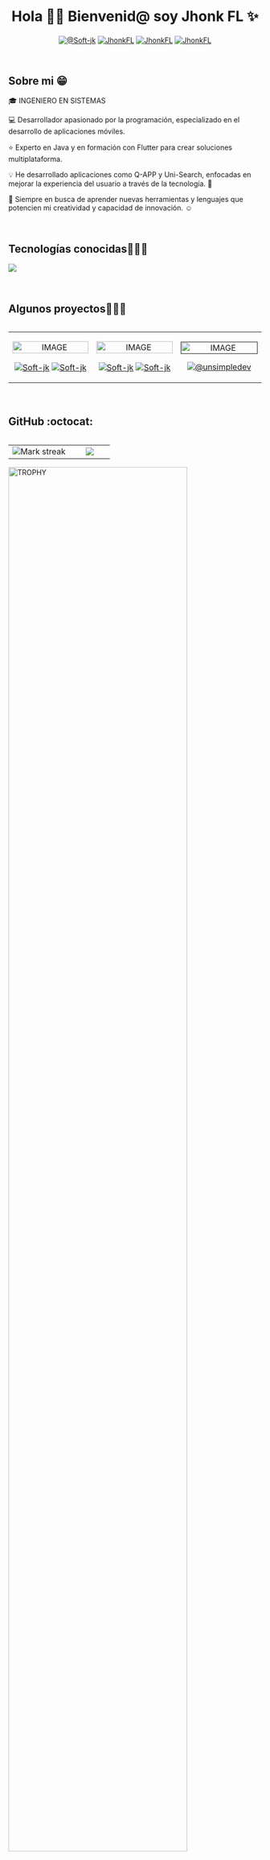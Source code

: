 <h1 align="center">Hola 👋😎  Bienvenid@ soy Jhonk FL ✨ </h1> 

<p align="center">
  <a href="https://play.google.com/store/apps/developer?id=Soft-jk" target="blank"><img align="center" src="https://img.shields.io/badge/Google_Play-414141?style=for-the-badge&logo=google-play&logoColor=white" alt="@Soft-jk"  /></a>
<a href="https://www.linkedin.com/in/mario-hern%C3%A1ndez-23198a31b?utm_source=share&utm_campaign=share_via&utm_content=profile&utm_medium=android_app" target="blank"><img align="center" src="https://img.shields.io/badge/LinkedIn-0077B5?style=for-the-badge&logo=linkedin&logoColor=white" alt="JhonkFL"/></a>
<a href = "mailto:mariohernandez4018h@gmail.com" target="blank"><img align="center" src="https://img.shields.io/badge/Gmail-D14836?style=for-the-badge&logo=gmail&logoColor=white" alt="JhonkFL"  /></a>
 <a href = "https://jhonkfl.github.io/Mi_Portafolio_Web/" target="blank"><img align="center" src="https://img.shields.io/badge/Profile%20Visitors-172B4D?style=for-the-badge&logo=Opsgenie&logoColor=white" alt="JhonkFL"/></a>     
</p>
 
<br>
<h2>Sobre mi 😁</h2>
<!--Intro start-->

<p align="left">
🎓 INGENIERO EN SISTEMAS

💻 Desarrollador apasionado por la programación, especializado en el desarrollo de aplicaciones móviles. 

⭐ Experto en Java y en formación con Flutter para crear soluciones multiplataforma. 

💡 He desarrollado aplicaciones como Q-APP y Uni-Search, enfocadas en mejorar la experiencia del usuario a través de la tecnología. 📣

🔧 Siempre en busca de aprender nuevas herramientas y lenguajes que potencien mi creatividad y capacidad de innovación. ☺️

<!--Intro end-->
  </p>
<br>

<h2 >Tecnologías conocidas👨🏻‍💻</h2>
<!--tech stack icons-->
<p align="left">
  <a href="https://skillicons.dev">
    <img src="https://skillicons.dev/icons?i=androidstudio,java,dart,flutter,css,html,js,firebase,vscode,git,github&perline=10" />
  </a>
</p>
<br>
<!-------------------------->
<div id="proyectos">
<h2 >Algunos proyectos👨🏻‍💻</h2>

<table align="left" >
<tr border="none">
  <td width="25%" align="center">
    <p align="center">
     <a href="https://play.google.com/store/apps/details?id=com.softjk.unishare&pcampaignid=web_share" title="Uni-Search">
        <img align="center" width=100% src="https://play-lh.googleusercontent.com/upGBY9jfMGn5rGmjJ8Em6j1v24nWubJ4bhMxE-bDC9B8t0URWh6TvxmQBKqfFBkCGA=w416-h235-rw"   alt="IMAGE" /></a>
      </p>
    <p align="center">
        <a href="https://play.google.com/store/apps/details?id=com.softjk.unishare" target="blank"><img align="center" src="https://img.shields.io/badge/Google_Play-414141?style=for-the-badge&logo=google-play&logoColor=white" alt="Soft-jk"  /></a>
      <a href="https://github.com/JhonkFl/UniShare-Estudents" target="blank"><img align="center" src="https://img.shields.io/badge/GitHub-100000?style=for-the-badge&logo=github&logoColor=white" alt="Soft-jk" /></a>
    </p>       
</td>
<td width="25%" align="center">
    <p align="center">
     <a href="https://play.google.com/store/apps/details?id=com.softjk.uni&pcampaignid=web_share" title="Mi Universidad">
        <img align="center" width=100% src="https://play-lh.googleusercontent.com/mBNbbejn7XpwGjZk4loUp_azMbNw_8OFI0H1Mkz_EyLoYWhFmGnnPnBGJ-KK2_zv42EK=w416-h235-rw"   alt="IMAGE" /></a>
      </p>
    <p align="center">
        <a href="https://play.google.com/store/apps/details?id=com.softjk.uni" target="blank"><img align="center" src="https://img.shields.io/badge/Google_Play-414141?style=for-the-badge&logo=google-play&logoColor=white" alt="Soft-jk"/></a>
      <a href="https://github.com/JhonkFl/UniShare-University" target="blank"><img align="center" src="https://img.shields.io/badge/GitHub-100000?style=for-the-badge&logo=github&logoColor=white" alt="Soft-jk" /></a>
    </p>       
</td>
  
  <td width="25%" align="center">
    <p align="center">
     <a href=" " title="Q-APP">
       <img align="center" width=100% src="https://firebasestorage.googleapis.com/v0/b/q-app-3ecf1.appspot.com/o/Q-APP%2FPoster%20Q-APP.png?alt=media&token=6aeeb291-a12e-4823-9f82-c60ecf7cc121" alt="IMAGE" /</a>
      </p>
    <p align="center">
       </a>
      <a href="https://github.com/JhonkFl/WaitApp" target="blank"><img align="center" src="https://img.shields.io/badge/GitHub-100000?style=for-the-badge&logo=github&logoColor=white" alt="@unsimpledev" /></a>
    </p>       
</td>

</td>
  
</tr>
</table>
  </div>
<br>
<br><br>
<br>
<br><br><br>
<br><br>


<h2>GitHub :octocat:</h2>
<!--- stats & Trophy (start) -->
<p align="center">
  <!--- stats (start) -->
<table align="left">
<tr border="none">
<td width="60%" align="center">

<!--  <img  align="center"  src="https://github-readme-stats.vercel.app/api?username=unsimpledev&theme=dark&show_icons=true&count_private=true" />
  <br></br> -->
  <img  title="🔥 Get streak stats for your profile at git.io/streak-stats" alt="Mark streak" src="https://github-readme-streak-stats.herokuapp.com/?user=jhonkfl&theme=dark&hide_border=false" /> 
</td>

<td width="40%" align="center">

  <img  align="center"  src="https://github-readme-stats.anuraghazra1.vercel.app/api/top-langs/?username=JhonkFL&theme=dark&hide_border=false&no-bg=true&no-frame=true&langs_count=10"/>

  </td>
</tr>
</table>
<!--- stats (end) -->

<!--- trophy (start) -->
<div align=left>
  <a href="https://github.com/ryo-ma/github-profile-trophy" title="Go to Source">
      <img align="center" width=84% src="https://github-profile-trophy.vercel.app/?username=jhonkfl&theme=radical&row=1&column=7&margin-h=15&margin-w=5&no-bg=true" alt="TROPHY" />
    </a>
</div>
<!--- trophy (start) -->


</p>        
<!--- stats (end) -->

![counter](https://komarev.com/ghpvc/?username=JhonkFL&label=Visitas&color=blue)
